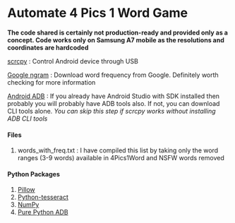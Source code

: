 # Automate 4 Pics 1 Word Game

**The code shared is certainly not production-ready and provided only as a concept. Code works only on Samsung A7 mobile as the resolutions and coordinates are hardcoded**

[scrcpy](https://github.com/Genymobile/scrcpy) : Control Android device through USB

[Google ngram](https://storage.googleapis.com/books/ngrams/books/datasetsv3.html) : Download word frequency from Google. Definitely worth checking for more information

[Android ADB](https://developer.android.com/studio/command-line/adb) : If you already have Android Studio with SDK installed then probably you will probably have ADB tools also. If not, you can download CLI tools alone. _You can skip this step if scrcpy works without installing ADB CLI tools_


#### Files
1. words_with_freq.txt : I have compiled this list by taking only the word ranges (3-9 words) available in 4Pics1Word and NSFW words removed


#### Python Packages
1. [Pillow](https://pillow.readthedocs.io/en/stable/)
2. [Python-tesseract](https://pypi.org/project/pytesseract/)
3. [NumPy](https://pypi.org/project/numpy/)
4. [Pure Python ADB](https://pypi.org/project/pure-python-adb/)
